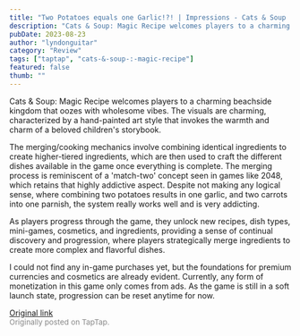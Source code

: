```yaml
---
title: "Two Potatoes equals one Garlic!?! | Impressions - Cats & Soup : Magic Recipe"
description: "Cats & Soup: Magic Recipe welcomes players to a charming beachside kingdom that oozes with wholesome vibes. The visuals are charming, characterized by a hand-painted art style that invokes the warmth and charm of a beloved children's storybook."
pubDate: 2023-08-23
author: "lyndonguitar"
category: "Review"
tags: ["taptap", "cats-&-soup-:-magic-recipe"]
featured: false
thumb: ""
---
```


Cats & Soup: Magic Recipe welcomes players to a charming beachside kingdom that oozes with wholesome vibes. The visuals are charming, characterized by a hand-painted art style that invokes the warmth and charm of a beloved children's storybook.

The merging/cooking mechanics involve combining identical ingredients to create higher-tiered ingredients, which are then used to craft the different dishes available in the game once everything is complete. The merging process is reminiscent of a 'match-two' concept seen in games like 2048, which retains that highly addictive aspect. Despite not making any logical sense, where combining two potatoes results in one garlic, and two carrots into one parnish, the system really works well and is very addicting.

As players progress through the game, they unlock new recipes, dish types, mini-games, cosmetics, and ingredients, providing a sense of continual discovery and progression, where players strategically merge ingredients to create more complex and flavorful dishes.

I could not find any in-game purchases yet, but the foundations for premium currencies and cosmetics are already evident. Currently, any form of monetization in this game only comes from ads.  As the game is still in a soft launch state, progression can be reset anytime for now.

[Original link](https://www.taptap.io/post/6184951)<br><span style="font-size: 0.95em; color: #888;">Originally posted on TapTap.</span>

